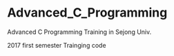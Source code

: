# Advanced_C_Programming
 Advanced C Programming Training in Sejong Univ.
 
 2017 first semester Trainging code
